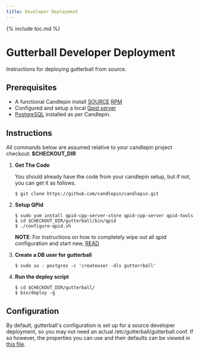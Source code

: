 ```yaml
---
title: Developer Deployment
---
```


{% include toc.md %}

# Gutterball Developer Deployment

Instructions for deploying gutterball from source.

## Prerequisites

 * A functional Candlepin install [SOURCE](../candlepin/developer_deployment.html) [RPM](../candlepin/setup.html)
 * Configured and setup a local [Qpid server](../candlepin/amqp.html)
 * [PostgreSQL](../candlepin/setup.html#postgresql) installed as per Candlepin.

## Instructions

All commands below are assumed relative to your candlepin project checkout: **$CHECKOUT_DIR**

1. **Get The Code**

   You should already have the code from your candlepin setup, but if not, you can get it as follows.

   ```console
   $ git clone https://github.com/candlepin/candlepin.git
   ```

1. **Setup QPid**

   ```console
   $ sudo yum install qpid-cpp-server-store qpid-cpp-server qpid-tools
   $ cd $CHECKOUT_DIR/gutterball/bin/qpid
   $ ./configure-qpid.sh
   ```

   **NOTE**: For instructions on how to completely wipe out all qpid configuration and start new, [READ](https://github.com/candlepin/candlepin/blob/master/gutterball/bin/qpid/README.md)

1. **Create a DB user for gutterball**

   ```console
   $ sudo su - postgres -c 'createuser -dls gutterrball'
   ```

1. **Run the deploy script**

   ```console
   $ cd $CHECKOUT_DIR/gutterball/
   $ bin/deploy -g
   ```

## Configuration

By default, gutterball's configuration is set up for a source developer deployment, so you may not need an actual
/etc/gutterball/gutterball.conf. If so however, the properties you can use and their defaults can be viewed in
[this file](https://github.com/candlepin/candlepin/blob/master/gutterball/src/main/java/org/candlepin/gutterball/config/ConfigProperties.java).




